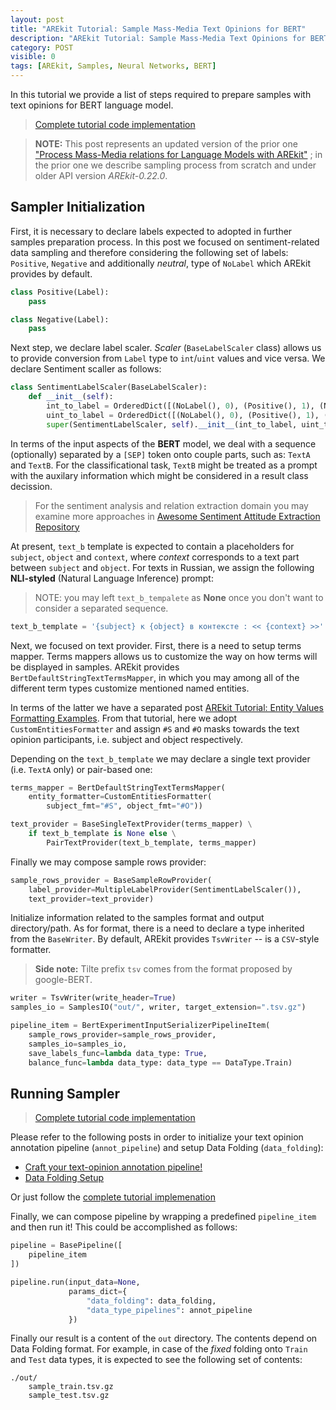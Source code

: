 ```yaml
---
layout: post
title: "AREkit Tutorial: Sample Mass-Media Text Opinions for BERT"
description: "AREkit Tutorial: Sample Mass-Media Text Opinions for BERT"
category: POST
visible: 0
tags: [AREkit, Samples, Neural Networks, BERT]
---
```


In this tutorial we provide a list of steps required to prepare samples with text opinions for BERT language model.

<!--more-->

> [Complete tutorial code implementation](https://github.com/nicolay-r/AREkit/blob/c66ea454051adfd09d37ed8a6aed143b5e2ab186/tests/tutorials/test_tutorial_pipeline_sampling_bert.py#L71)

> **NOTE:** This post represents an updated version of the prior one
>["Process Mass-Media relations for Language Models with AREkit"](https://nicolay-r.github.io/blog/articles/2022-05/process-mass-media-relations-with-arekit)
; in the prior one we describe sampling process from scratch and under older API version *AREkit-0.22.0*.
>
## Sampler Initialization

First, it is necessary to declare labels expected to adopted in further samples preparation process.
In this post we focused on sentiment-related data sampling and therefore considering the following 
set of labels: `Positive`, `Negative` and additionally *neutral*, type of `NoLabel` which AREkit provides by default.
```python
class Positive(Label):
    pass

class Negative(Label):
    pass
```

Next step, we declare label scaler.
*Scaler* (`BaseLabelScaler` class) allows us to provide conversion from `Label` type to `int`/`uint` values and vice versa.
We declare Sentiment scaller as follows:
```python
class SentimentLabelScaler(BaseLabelScaler):
    def __init__(self):
        int_to_label = OrderedDict([(NoLabel(), 0), (Positive(), 1), (Negative(), -1)])
        uint_to_label = OrderedDict([(NoLabel(), 0), (Positive(), 1), (Negative(), 2)])
        super(SentimentLabelScaler, self).__init__(int_to_label, uint_to_label)
```

In terms of the input aspects of the **BERT** model, 
we deal with a sequence (optionally) separated by a `[SEP]` token onto couple parts, such as:
`TextA` and `TextB`.
For the classificational task, `TextB` might be treated as a prompt with the auxilary information 
which might be considered in a result class decission.
> For the sentiment analysis and relation extraction domain you may examine more approaches in 
[Awesome Sentiment Attitude Extraction Repository](https://github.com/nicolay-r/awesome-sentiment-attitude-extraction)

At present, `text_b` template is expected to contain a placeholders for `subject`, `object` and `context`,
where *context* corresponds to a text part between `subject` and `object`.
For texts in Russian, we assign the following **NLI-styled** (Natural Language Inference) prompt:
> NOTE: you may left `text_b_tempalete` as **None** once you don't want to consider a separated sequence.
```python
text_b_template = '{subject} к {object} в контексте : << {context} >>'
```

Next, we focused on text provider.
First, there is a need to setup terms mapper.
Terms mappers allows us to customize the way on how terms will be displayed in samples.
AREkit provides `BertDefaultStringTextTermsMapper`, in which you may among all 
of the different term types customize mentioned named entities. 

In terms of the latter we have a separated post 
[AREkit Tutorial: Entity Values Formatting Examples](https://nicolay-r.github.io/blog/articles/2022-09/arekit-entity-formatters-examples).
From that tutorial, here we adopt `CustomEntitiesFormatter` and assign `#S` and `#O` masks towards the
text opinion participants, i.e. subject and object respectively.

Depending on the `text_b_template` we may declare a single text provider (i.e. `TextA` only)
or pair-based one:
```python
terms_mapper = BertDefaultStringTextTermsMapper(
    entity_formatter=CustomEntitiesFormatter(
        subject_fmt="#S", object_fmt="#O"))

text_provider = BaseSingleTextProvider(terms_mapper) \
    if text_b_template is None else \
        PairTextProvider(text_b_template, terms_mapper)
```

Finally we may compose sample rows provider:
```python
sample_rows_provider = BaseSampleRowProvider(
    label_provider=MultipleLabelProvider(SentimentLabelScaler()),
    text_provider=text_provider)
```

Initialize information related to the samples format and output directory/path.
As for format, there is a need to declare a type inherited from the `BaseWriter`.
By default, AREkit provides `TsvWriter` -- is a `CSV`-style formatter.

> **Side note:** Tilte prefix `tsv` comes from the format proposed by google-BERT.
 
```python
writer = TsvWriter(write_header=True)
samples_io = SamplesIO("out/", writer, target_extension=".tsv.gz")
```

```python
pipeline_item = BertExperimentInputSerializerPipelineItem(
    sample_rows_provider=sample_rows_provider,
    samples_io=samples_io,
    save_labels_func=lambda data_type: True,
    balance_func=lambda data_type: data_type == DataType.Train)
```


## Running Sampler

> [Complete tutorial code implementation](https://github.com/nicolay-r/AREkit/blob/c66ea454051adfd09d37ed8a6aed143b5e2ab186/tests/tutorials/test_tutorial_pipeline_sampling_bert.py#L71)

Please refer to the following posts in order to initialize your text opinion annotation pipeline (`annot_pipeline`)
and setup Data Folding (`data_folding`):
* [Craft your text-opinion annotation pipeline!](https://nicolay-r.github.io/blog/articles/2022-08/arekit-text-opinion-annotation-pipeline)
* [Data Folding Setup](https://nicolay-r.github.io/blog/articles/2022-09/arekit-sampling)

Or just follow the [complete tutorial implemenation](https://github.com/nicolay-r/AREkit/blob/c66ea454051adfd09d37ed8a6aed143b5e2ab186/tests/tutorials/test_tutorial_pipeline_sampling_bert.py#L71)

Finally, we can compose pipeline by wrapping a predefined `pipeline_item` and then run it!
This could be accomplished as follows:
```python
pipeline = BasePipeline([
    pipeline_item
])

pipeline.run(input_data=None,
             params_dict={
                 "data_folding": data_folding,
                 "data_type_pipelines": annot_pipeline 
             })
```

Finally our result is a content of the `out` directory.
The contents depend on Data Folding format.
For example, in case of the *fixed* folding onto `Train` and `Test` data types,
it is expected to see the following set of contents:
```
./out/
    sample_train.tsv.gz
    sample_test.tsv.gz
```

